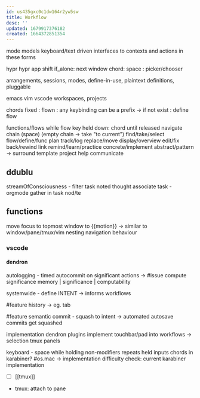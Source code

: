 ```yaml
---
id: us435gxc0c1dw164r2yw5sw
title: Workflow
desc: ''
updated: 1679917376182
created: 1664372851354
---
```


mode
  models keyboard/text driven interfaces to contexts and actions in these forms

hypr
  hypr app
    shift
      if_alone: next window
      chord: space : picker/chooser

arrangements, sessions, modes, define-in-use, plaintext definitions, pluggable

emacs
vim
vscode
  workspaces, projects

chords
  fixed :
  flown : any keybinding can be a prefix -> if not exist : define flow

functions/flows
    while flow key held down: chord until released
  navigate
  chain (space) (empty chain -> take "to current")
  find/take/select
  flow/define/func
  plan
  track/log
  replace/move
  display/overview
  edit/fix
  back/rewind
  link
  remind/learn/practice
  concrete/implement
  abstract/pattern
    -> surround
  template
  project
  help
  communicate


  ## ddublu
  streamOfConsciousness - filter task
  noted thought
associate task - orgmode
  gather in task nod/te


  ## functions
  move focus to topmost window to {{motion}} -> similar to window/pane/tmux/vim nesting navigation behaviour

  ### vscode
  #### dendron
  autologging - timed autocommit on significant actions -> #issue compute significance
    memory | significance | computability

systemwide - define INTENT -> informs workflows

#feature history -> eg. tab

#feature semantic commit - squash to intent
-> automated autosave commits get squashed

implementation dendron plugins
implement touchbar/pad into workflows
  -> selection tmux panels

keyboard - space while holding non-modifiers repeats held inputs
  chords in karabiner? #os.mac
  -> implementation difficulty
  check: current karabiner implementation

- [ ] [[tmux]]
- tmux: attach to pane